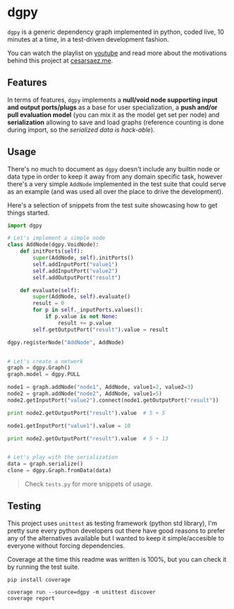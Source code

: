 # dgpy

`dgpy` is a generic dependency graph implemented in python, coded live, 10
minutes at a time, in a test-driven development fashion.

You can watch the playlist on
[youtube](https://youtu.be/pXUL_aDhN-Y?list=PLYcUacEjhPL-nSolgfdIJ_GqBakUp790z)
and read more about the motivations behind this project at
[cesarsaez.me](http://cesarsaez.me).


## Features

In terms of features, `dgpy` implements a **null/void node supporting input and
output ports/plugs** as a base for user specialization, a **push and/or pull
evaluation model** (you can mix it as the model get set per node) and
**serialization** allowing to save and load graphs (reference counting is done
during import, so the *serialized data is hack-able*).


## Usage

There's no much to document as `dgpy` doesn't include any builtin node or data
type in order to keep it away from any domain specific task, however there's a
very simple `AddNode` implemented in the test suite that could serve as an
example (and was used all over the place to drive the development).

Here's a selection of snippets from the test suite showcasing how to get things
started.

```python
import dgpy

# Let's implement a simple node
class AddNode(dgpy.VoidNode):
    def initPorts(self):
        super(AddNode, self).initPorts()
        self.addInputPort("value1")
        self.addInputPort("value2")
        self.addOutputPort("result")

    def evaluate(self):
        super(AddNode, self).evaluate()
        result = 0
        for p in self._inputPorts.values():
            if p.value is not None:
                result += p.value
        self.getOutputPort("result").value = result

dgpy.registerNode("AddNode", AddNode)


# Let's create a network
graph = dgpy.Graph()
graph.model = dgpy.PULL

node1 = graph.addNode("node1", AddNode, value1=2, value2=3)
node2 = graph.addNode("node2", AddNode, value1=5)
node2.getInputPort("value2").connect(node1.getOutputPort("result"))

print node2.getOutputPort("result").value  # 5 + 5

node1.getInputPort("value1").value = 10

print node2.getOutputPort("result").value  # 5 + 13


# Let's play with the serialization
data = graph.serialize()
clone = dgpy.Graph.fromData(data)
```

> Check `tests.py` for more snippets of usage.


## Testing

This project uses `unittest` as testing framework (python std library), I'm
pretty sure every python developers out there have good reasons to prefer any
of the alternatives available but I wanted to keep it simple/accesible to
everyone without forcing dependencies.

Coverage at the time this readme was written is 100%, but you can check it by
running the test suite.

```
pip install coverage

coverage run --source=dgpy -m unittest discover
coverage report
```
